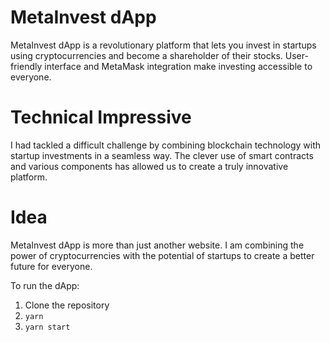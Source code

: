 # MetaInvest dApp
MetaInvest dApp is a revolutionary platform that lets you invest in startups using cryptocurrencies and become a shareholder of their stocks. User-friendly interface and MetaMask integration make investing accessible to everyone.

# Technical Impressive
I had tackled a difficult challenge by combining blockchain technology with startup investments in a seamless way. The clever use of smart contracts and various components has allowed us to create a truly innovative platform.

# Idea
MetaInvest dApp is more than just another website. I am combining the power of cryptocurrencies with the potential of startups to create a better future for everyone.

To run the dApp:
1. Clone the repository
2. `yarn`
3. `yarn start`


